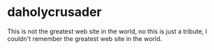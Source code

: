 # daholycrusader
This is not the greatest web site in the world, no this is just a tribute, I couldn't remember the greatest web site in the world.
